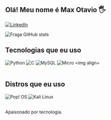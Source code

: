          

## Olá! Meu nome é Max Otavio 🖐️

[![LinkedIn](https://img.shields.io/badge/LinkedIn-0077B5?style=for-the-badge&logo=linkedin&logoColor=white)](https://www.linkedin.com/in/maxsalmeida)

![Fraga GitHub stats](https://github-readme-stats.vercel.app/api?username=MaxAlmeidaa&show_icons=true&theme=dracula&count_private=true)

## Tecnologias que eu uso
<div style="display: inline_block">
	<img align="center" alt="Python" src="https://img.shields.io/badge/Python-3776AB?style=for-the-badge&logo=python&logoColor=white" />
  <img align="center" alt="C" src="https://img.shields.io/badge/C-00599C?style=for-the-badge&logo=c&logoColor=white" />
  <img align="center" alt="MySQL" src="https://img.shields.io/badge/MySQL-00000F?style=for-the-badge&logo=mysql&logoColor=white" />
  <img align="center" alt="Micro
  <img align="center" alt="Js" src="https://cdn.jsdelivr.net/gh/devicons/devicon/icons/javascript/javascript-original.svg" />

  

</div><br/>

## Distros que eu uso
<div style="display: inline_block">
 <img align="center" alt="Pop! OS" src="https://img.shields.io/badge/Pop!_OS-48B9C7?style=for-the-badge&logo=Pop!_OS&logoColor=white)" />
<img align="center" alt="Kali Linux" src="https://img.shields.io/badge/Kali_Linux-557C94?style=for-the-badge&logo=kali-linux&logoColor=white)" />                                        

</div><br/>

Apaixonado por tecnologia.
